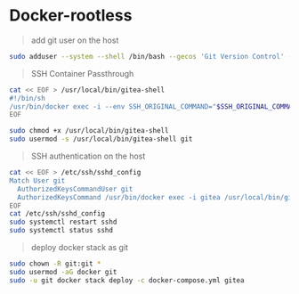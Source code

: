 # Docker-rootless

> add git user on the host

```bash
sudo adduser --system --shell /bin/bash --gecos 'Git Version Control' --group --disabled-password --home /home/git git
```

> SSH Container Passthrough

```bash
cat << EOF > /usr/local/bin/gitea-shell
#!/bin/sh
/usr/bin/docker exec -i --env SSH_ORIGINAL_COMMAND="$SSH_ORIGINAL_COMMAND" gitea sh "$@"
EOF

sudo chmod +x /usr/local/bin/gitea-shell
sudo usermod -s /usr/local/bin/gitea-shell git
```

> SSH authentication on the host

```bash
cat << EOF > /etc/ssh/sshd_config
Match User git
  AuthorizedKeysCommandUser git
  AuthorizedKeysCommand /usr/bin/docker exec -i gitea /usr/local/bin/gitea keys -c /etc/gitea/app.ini -e git -u %u -t %t -k %k
EOF
cat /etc/ssh/sshd_config
sudo systemctl restart sshd
sudo systemctl status sshd
```

> deploy docker stack as git

```bash
sudo chown -R git:git *
sudo usermod -aG docker git
sudo -u git docker stack deploy -c docker-compose.yml gitea
```

